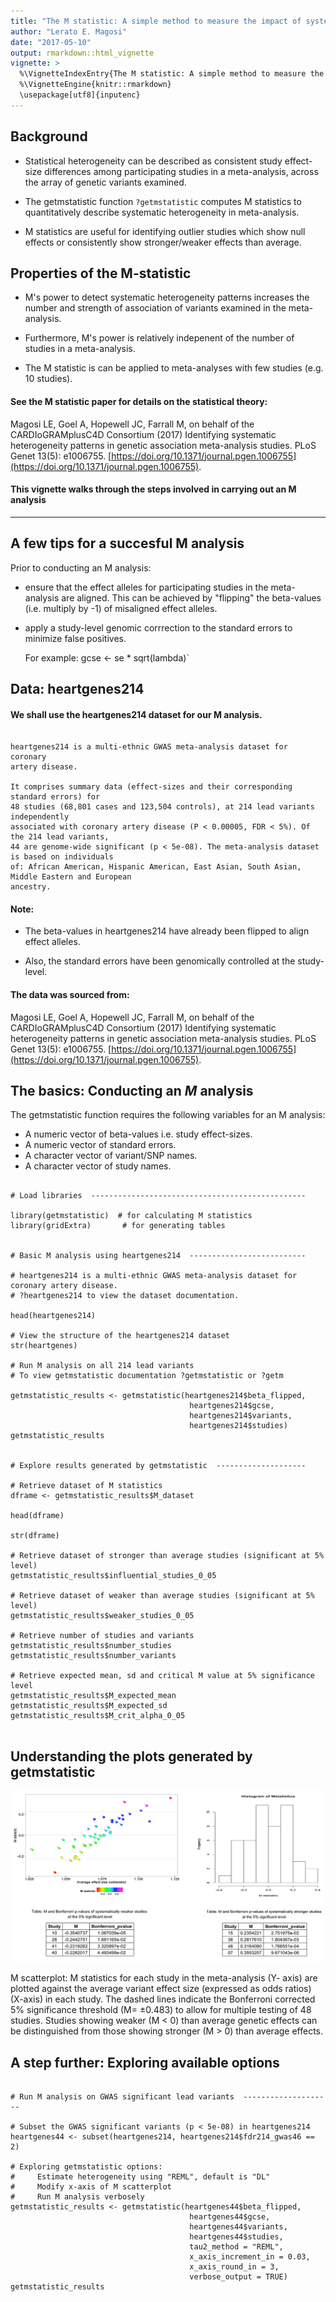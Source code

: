 ```yaml
---
title: "The M statistic: A simple method to measure the impact of systematic heterogeneity in GWAS meta-analysis."
author: "Lerato E. Magosi"
date: "2017-05-10"
output: rmarkdown::html_vignette
vignette: >
  %\VignetteIndexEntry{The M statistic: A simple method to measure the impact of systematic heterogeneity in GWAS meta-analysis.}
  %\VignetteEngine{knitr::rmarkdown}
  \usepackage[utf8]{inputenc}
---
```




## Background


* Statistical heterogeneity can be described as consistent study effect-size differences among participating studies in a meta-analysis, across the array of genetic variants examined.

* The getmstatistic function `?getmstatistic` computes M statistics to quantitatively describe systematic heterogeneity in meta-analysis.

* M statistics are useful for identifying outlier studies which show null effects or consistently show stronger/weaker effects than average.

## Properties of the M-statistic

* M's power to detect systematic heterogeneity patterns increases the number and strength of association of variants examined in the meta-analysis.

* Furthermore, M's power is relatively indepenent of the number of studies in a meta-analysis.

* The M statistic is can be applied to meta-analyses with few studies (e.g. 10 studies).



#### See the M statistic paper for details on the statistical theory:
Magosi LE, Goel A, Hopewell JC, Farrall M, on behalf of the CARDIoGRAMplusC4D Consortium (2017) 
Identifying systematic heterogeneity patterns in genetic association meta-analysis studies. 
PLoS Genet 13(5): e1006755. [https://doi.org/10.1371/journal.pgen.1006755](https://doi.org/10.1371/journal.pgen.1006755).


#### This vignette walks through the steps involved in carrying out an M analysis


---

## A few tips for a succesful M analysis

Prior to conducting an M analysis: 

* ensure that the effect alleles for participating studies in the meta-analysis are aligned. This can be achieved by "flipping" the beta-values (i.e. multiply by -1) of misaligned effect alleles.

* apply a study-level genomic corrrection to the standard errors to minimize false positives.

    For example: gcse <- se * sqrt(lambda)`





## Data: heartgenes214

#### We shall use the heartgenes214 dataset for our M analysis.

```

heartgenes214 is a multi-ethnic GWAS meta-analysis dataset for coronary
artery disease.

It comprises summary data (effect-sizes and their corresponding standard errors) for 
48 studies (68,801 cases and 123,504 controls), at 214 lead variants independently 
associated with coronary artery disease (P < 0.00005, FDR < 5%). Of the 214 lead variants, 
44 are genome-wide significant (p < 5e-08). The meta-analysis dataset is based on individuals 
of: African American, Hispanic American, East Asian, South Asian, Middle Eastern and European 
ancestry. 

```

#### Note:
* The beta-values in heartgenes214 have already been flipped to align effect alleles.

* Also, the standard errors have been genomically controlled at the study-level. 


#### The data was sourced from:

Magosi LE, Goel A, Hopewell JC, Farrall M, on behalf of the CARDIoGRAMplusC4D Consortium (2017) 
Identifying systematic heterogeneity patterns in genetic association meta-analysis studies. 
PLoS Genet 13(5): e1006755. [https://doi.org/10.1371/journal.pgen.1006755](https://doi.org/10.1371/journal.pgen.1006755).



## The basics: Conducting an *M* analysis

The getmstatistic function requires the following variables for an M analysis:

* A numeric vector of beta-values i.e. study effect-sizes.
* A numeric vector of standard errors.
* A character vector of variant/SNP names.
* A character vector of study names.


```

# Load libraries  ------------------------------------------------

library(getmstatistic)  # for calculating M statistics
library(gridExtra)       # for generating tables

 
# Basic M analysis using heartgenes214  --------------------------

# heartgenes214 is a multi-ethnic GWAS meta-analysis dataset for coronary artery disease.
# ?heartgenes214 to view the dataset documentation.

head(heartgenes214)

# View the structure of the heartgenes214 dataset
str(heartgenes)

# Run M analysis on all 214 lead variants
# To view getmstatistic documentation ?getmstatistic or ?getm

getmstatistic_results <- getmstatistic(heartgenes214$beta_flipped, 
                                        heartgenes214$gcse, 
                                        heartgenes214$variants, 
                                        heartgenes214$studies)
getmstatistic_results


# Explore results generated by getmstatistic  --------------------

# Retrieve dataset of M statistics 
dframe <- getmstatistic_results$M_dataset

head(dframe)

str(dframe)

# Retrieve dataset of stronger than average studies (significant at 5% level)
getmstatistic_results$influential_studies_0_05
 
# Retrieve dataset of weaker than average studies (significant at 5% level)
getmstatistic_results$weaker_studies_0_05
 
# Retrieve number of studies and variants
getmstatistic_results$number_studies
getmstatistic_results$number_variants
 
# Retrieve expected mean, sd and critical M value at 5% significance level
getmstatistic_results$M_expected_mean
getmstatistic_results$M_expected_sd
getmstatistic_results$M_crit_alpha_0_05


```

## Understanding the plots generated by getmstatistic

![getmstatistic_plots](fig/getmstatistic_vignette_fig_even_smaller.png) 

M scatterplot: M statistics for each study in the meta-analysis (Y- axis) are plotted against the average variant effect size (expressed as odds ratios) (X-axis) in each study. 
    The dashed lines indicate the Bonferroni corrected 5% significance threshold (M= ±0.483) to allow for multiple testing of 48 studies. 
    Studies showing weaker (M < 0) than average genetic effects can be distinguished from those showing stronger (M > 0) than average effects.


## A step further: Exploring available options

```

# Run M analysis on GWAS significant lead variants  --------------------

# Subset the GWAS significant variants (p < 5e-08) in heartgenes214
heartgenes44 <- subset(heartgenes214, heartgenes214$fdr214_gwas46 == 2)

# Exploring getmstatistic options:
#     Estimate heterogeneity using "REML", default is "DL"
#     Modify x-axis of M scatterplot
#     Run M analysis verbosely
getmstatistic_results <- getmstatistic(heartgenes44$beta_flipped, 
                                        heartgenes44$gcse, 
                                        heartgenes44$variants, 
                                        heartgenes44$studies,
                                        tau2_method = "REML",
                                        x_axis_increment_in = 0.03, 
                                        x_axis_round_in = 3,
                                        verbose_output = TRUE)
getmstatistic_results


```


